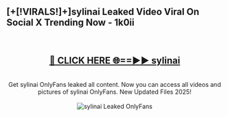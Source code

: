 <h2>[+[!VIRALS!]+]sylinai Leaked Video Viral On Social X Trending Now - 1k0ii</h2>
<br>
<div align="center">
<h2><a href="https://libra.edu.pl?sylinai" rel="nofollow">🔴 CLICK HERE 🌐==►► sylinai</a></h2>
<br>
Get sylinai OnlyFans leaked all content. Now you can access all videos and pictures of sylinai OnlyFans. New Updated Files 2025!
<br>
<br>
<a href="https://libra.edu.pl?sylinai" rel="nofollow" data-target="animated-image.originalLink"><img src="https://i.ibb.co.com/WyWwxjT/player-gif2.gif" alt="sylinai Leaked OnlyFans" style="max-width: 100%; display: inline-block;" data-target="animated-image.originalImage"></a>
</div>
<br>